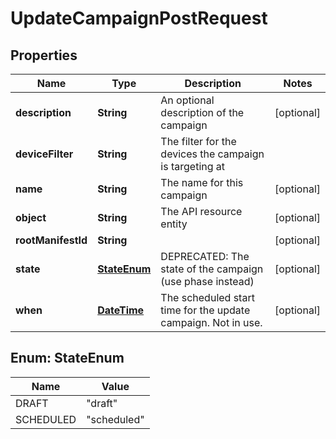 
# UpdateCampaignPostRequest

## Properties
Name | Type | Description | Notes
------------ | ------------- | ------------- | -------------
**description** | **String** | An optional description of the campaign |  [optional]
**deviceFilter** | **String** | The filter for the devices the campaign is targeting at | 
**name** | **String** | The name for this campaign |  [optional]
**object** | **String** | The API resource entity |  [optional]
**rootManifestId** | **String** |  |  [optional]
**state** | [**StateEnum**](#StateEnum) | DEPRECATED: The state of the campaign (use phase instead) |  [optional]
**when** | [**DateTime**](DateTime.md) | The scheduled start time for the update campaign. Not in use. |  [optional]


<a name="StateEnum"></a>
## Enum: StateEnum
Name | Value
---- | -----
DRAFT | &quot;draft&quot;
SCHEDULED | &quot;scheduled&quot;



